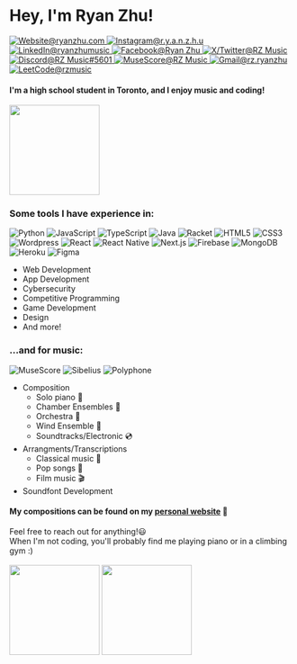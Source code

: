<h1>Hey, I'm Ryan Zhu!</h1>

<p>
  <a href="https://www.ryanzhu.com/">
    <img src="https://img.shields.io/badge/-Website-3e4e82?style=for-the-badge&amp;logo=Github&amp;logoColor=white&amp;link=https://www.ryanzhu.com/"alt="Website@ryanzhu.com">
  </a>
  <a href="https://www.instagram.com/r.y.a.n.z.h.u/">
    <img src="https://img.shields.io/badge/-r.y.a.n.z.h.u-E4405F?style=for-the-badge&amp;logo=Instagram&amp;logoColor=white&amp;link=https://www.instagram.com/r.y.a.n.z.h.u/"alt="Instagram@r.y.a.n.z.h.u">
  </a>
  <a href="https://www.linkedin.com/in/ryanzhumusic/">
    <img src="https://img.shields.io/badge/-Ryan%20Zhu-0A66C2?style=for-the-badge&amp;logo=LinkedIn&amp;logoColor=white&amp;link=https://www.linkedin.com/in/ryanzhumusic/"alt="LinkedIn@ryanzhumusic">
  </a>
  <a href="https://www.facebook.com/ryan.zhu.9619/">
    <img src="https://img.shields.io/badge/-Ryan%20Zhu-0866FF?style=for-the-badge&amp;logo=Facebook&amp;logoColor=white&amp;link=https://www.facebook.com/ryan.zhu.9619/"alt="Facebook@Ryan Zhu">
  </a>
  <a href="https://twitter.com/RZMusic19">
    <img src="https://img.shields.io/badge/-RZ Music-000000?style=for-the-badge&amp;logo=X&amp;logoColor=white&amp;link=https://twitter.com/RZMusic19" alt="X/Twitter@RZ Music">
  </a>
  <a href="https://discordapp.com/users/401127703698210816">
    <img src="https://img.shields.io/badge/-RZ%20Music-5865F2?style=for-the-badge&amp;logo=Discord&amp;logoColor=white&amp;link=https://discordapp.com/users/401127703698210816" alt="Discord@RZ Music#5601">
  </a>
  <a href="https://musescore.com/user/34214067">
    <img src="https://img.shields.io/badge/-RZ%20Music-1A70B8?style=for-the-badge&amp;logo=MuseScore&amp;logoColor=white&amp;link=https://musescore.com/user/34214067" alt="MuseScore@RZ Music">
  </a>
  <a href="mailto:rz.ryanzhu@gmail.com">
    <img src="https://img.shields.io/badge/-rz.ryanzhu@gmail.com-EA4335?style=for-the-badge&amp;logo=Gmail&amp;logoColor=white&amp;link=mailto:rz.ryanzhu@gmail.com" alt="Gmail@rz.ryanzhu">
  </a>
  <a href="mailto:rz.ryanzhu@gmail.com">
    <img src="https://img.shields.io/badge/-rzmusic-FFA116?style=for-the-badge&amp;logo=LeetCode&amp;logoColor=white&amp;link=https://leetcode.com/rzmusic" alt="LeetCode@rzmusic">
  </a>
</p>

#### I'm a high school student in Toronto, and I enjoy music and coding! 
<img src="https://github-readme-streak-stats.herokuapp.com/?user=ryan-zhu-music&theme=material-palenight&include_all_commits=true&count_private=true" height="160">

### Some tools I have experience in:

![Python](https://img.shields.io/badge/-Python-23242b?style=flat-square&logo=python)
![JavaScript](https://img.shields.io/badge/-JavaScript-23242b?style=flat-square&logo=javascript)
![TypeScript](https://img.shields.io/badge/-TypeScript-23242b?style=flat-square&logo=typescript)
![Java](https://img.shields.io/badge/-Java-23242b?style=flat-square&logo=Java)
![Racket](https://img.shields.io/badge/-Racket-23242b?style=flat-square&logo=Racket&logoColor=9F1D20)
![HTML5](https://img.shields.io/badge/-HTML5-23242b?style=flat-square&logo=HTML5)
![CSS3](https://img.shields.io/badge/-CSS3-23242b?style=flat-square&logo=CSS3&logoColor=1572B6)
![Wordpress](https://img.shields.io/badge/-Wordpress-23242b?style=flat-square&logo=Wordpress&logoColor=21759B)
![React](https://img.shields.io/badge/-React-23242b?style=flat-square&logo=React&logoColor=61DAFB)
![React Native](https://img.shields.io/badge/-React%20Native-23242b?style=flat-square&logo=React&logoColor=61DAFB)
![Next.js](https://img.shields.io/badge/-Next.JS-23242b?style=flat-square&logo=next.js&logoColor=ffffff)
![Firebase](https://img.shields.io/badge/-Firebase-23242b?style=flat-square&logo=Firebase)
![MongoDB](https://img.shields.io/badge/-MongoDB-23242b?style=flat-square&logo=mongodb&logoColor=00ed64)
![Heroku](https://img.shields.io/badge/-Heroku-23242b?style=flat-square&logo=Heroku&logoColor=430098)
![Figma](https://img.shields.io/badge/-Figma-23242b?style=flat-square&logo=Figma)

- Web Development
- App Development
- Cybersecurity 
- Competitive Programming
- Game Development
- Design
- And more!

### ...and for music:

![MuseScore](https://img.shields.io/badge/-MuseScore-23242b?style=flat-square&logo=MuseScore)
![Sibelius](https://img.shields.io/badge/-Sibelius-23242b?style=flat-square)
![Polyphone](https://img.shields.io/badge/-Polyphone-23242b?style=flat-square)

- Composition
  - Solo piano :musical_keyboard:
  - Chamber Ensembles :postal_horn:
  - Orchestra :violin:
  - Wind Ensemble :saxophone:
  - Soundtracks/Electronic :cd:
- Arrangments/Transcriptions
  - Classical music :musical_score:
  - Pop songs :microphone:
  - Film music :clapper:
- Soundfont Development

#### My compositions can be found on my [personal website](https://www.ryanzhu.com/discography) :musical_score:

Feel free to reach out for anything!:smiley: <br>
When I'm not coding, you'll probably find me playing piano or in a climbing gym :)
<br>
<br>
<img src="https://github-readme-stats.vercel.app/api?username=ryan-zhu-music&show_icons=true&theme=material-palenight&count_private=true&include_all_commits=true" height="160">
<img src="https://github-readme-stats.vercel.app/api/top-langs/?username=ryan-zhu-music&theme=material-palenight&layout=compact"
height="160">
